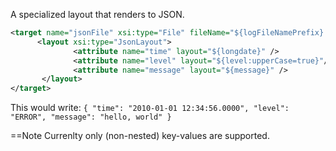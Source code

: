 A specialized layout that renders to JSON.

```xml
<target name="jsonFile" xsi:type="File" fileName="${logFileNamePrefix}.json">
      <layout xsi:type="JsonLayout">
              <attribute name="time" layout="${longdate}" />
              <attribute name="level" layout="${level:upperCase=true}"/>
              <attribute name="message" layout="${message}" />
       </layout>
</target>
```

This would write: `{ "time": "2010-01-01 12:34:56.0000", "level": "ERROR", "message": "hello, world" }`

==Note
Currenlty only (non-nested) key-values are supported.